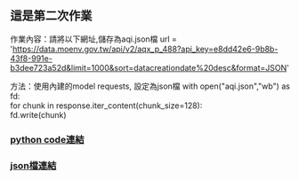 ## 這是第二次作業

作業內容：請將以下網址,儲存為aqi.json檔
url = 'https://data.moenv.gov.tw/api/v2/aqx_p_488?api_key=e8dd42e6-9b8b-43f8-991e-b3dee723a52d&limit=1000&sort=datacreationdate%20desc&format=JSON'

方法：使用內建的model requests, 設定為json檔
with open("aqi.json","wb") as fd:  
    for chunk in response.iter_content(chunk_size=128):  
       fd.write(chunk)


### [python code連結](https://github.com/kalmiavicky/vicky_window/blob/main/homework/issue6/lesson3.ipynb)
### [json檔連結](https://github.com/kalmiavicky/vicky_window/blob/main/homework/issue6/aqi2.csv)